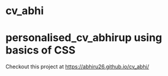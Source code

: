 # cv_abhi
# personalised_cv_abhirup using basics of CSS
Checkout this project at 
   https://abhiru26.github.io/cv_abhi/
